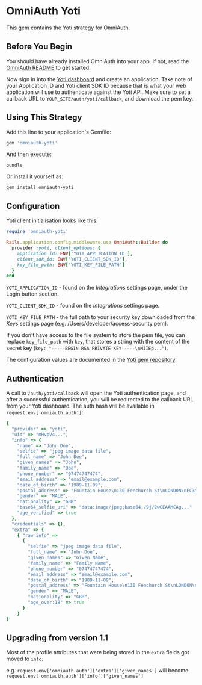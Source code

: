 # OmniAuth Yoti

This gem contains the Yoti strategy for OmniAuth.

## Before You Begin

You should have already installed OmniAuth into your app. If not, read the [OmniAuth README](https://github.com/omniauth/omniauth) to get started.

Now sign in into the [Yoti dashboard](https://www.yoti.com/dashboard/login) and create an application. Take note of your Application ID and Yoti client SDK ID because that is what your web application will use to authenticate against the Yoti API. Make sure to set a callback URL to `YOUR_SITE/auth/yoti/callback`, and download the pem key.

## Using This Strategy

Add this line to your application's Gemfile:

```ruby
gem 'omniauth-yoti'
```

And then execute:

```shell
bundle
```

Or install it yourself as:

```shell
gem install omniauth-yoti
```

## Configuration

Yoti client initialisation looks like this:

```ruby
require 'omniauth-yoti'

Rails.application.config.middleware.use OmniAuth::Builder do
  provider :yoti, client_options: {
    application_id: ENV['YOTI_APPLICATION_ID'],
    client_sdk_id: ENV['YOTI_CLIENT_SDK_ID'],
    key_file_path: ENV['YOTI_KEY_FILE_PATH']
  }
end
```

`YOTI_APPLICATION_ID` -  found on the *Integrations* settings page, under the Login button section.

`YOTI_CLIENT_SDK_ID` - found on the *Integrations* settings page.

`YOTI_KEY_FILE_PATH` - the full path to your security key downloaded from the *Keys* settings page (e.g. /Users/developer/access-security.pem).

If you don't have access to the file system to store the pem file, you can replace `key_file_path` with `key`, that stores a string with the content of the secret key (`key: "-----BEGIN RSA PRIVATE KEY-----\nMIIEp..."`).

The configuration values are documented in the [Yoti gem repository](https://github.com/getyoti/ruby#configuration).

## Authentication

A call to `/auth/yoti/callback` will open the Yoti authentication page, and after a successful authentication, you will be redirected to the callback URL from your Yoti dashboard. The auth hash will be available in `request.env['omniauth.auth']`:

```ruby
{
  "provider" => "yoti",
  "uid" => "mHvpV4...",
  "info" => {
    "name" => "John Doe",
    "selfie" => "jpeg image data file",
    "full_name" => "John Doe",
    "given_names" => "John",
    "family_name" => "Doe",
    "phone_number" => "07474747474",
    "email_address" => "email@example.com",
    "date_of_birth" => "1989-11-09",
    "postal_address" => "Fountain House\n130 Fenchurch St\nLONDON\nEC3M 5DJ",
    "gender" => "MALE",
    "nationality" => "GBR"
    "base64_selfie_uri" => "data:image/jpeg;base64,/9j/2wCEAAMCAg..."
    "age_verified" => true
  },
  "credentials" => {},
  "extra" => {
    { "raw_info" =>
      {
        "selfie" => "jpeg image data file",
        "full_name" => "John Doe",
        "given_names" => "Given Name",
        "family_name" => "Family Name",
        "phone_number" => "07474747474",
        "email_address" => "email@example.com",
        "date_of_birth" => "1989-11-09",
        "postal_address" => "Fountain House\n130 Fenchurch St\nLONDON\nEC3M 5DJ",
        "gender" => "MALE",
        "nationality" => "GBR",
        "age_over:18" => true
      }
    }
}
```

## Upgrading from version 1.1

Most of the profile attributes that were being stored in the `extra` fields got moved to `info`.

e.g. `request.env['omniauth.auth']['extra']['given_names']` will become `request.env['omniauth.auth']['info']['given_names']`
